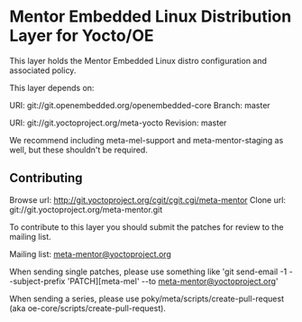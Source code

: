 Mentor Embedded Linux Distribution Layer for Yocto/OE
=====================================================

This layer holds the Mentor Embedded Linux distro configuration and
associated policy.

This layer depends on:

URI: git://git.openembedded.org/openembedded-core
Branch: master

URI: git://git.yoctoproject.org/meta-yocto
Revision: master

We recommend including meta-mel-support and meta-mentor-staging as well, but
these shouldn't be required.


Contributing
------------

Browse url: http://git.yoctoproject.org/cgit/cgit.cgi/meta-mentor
Clone url: git://git.yoctoproject.org/meta-mentor.git

To contribute to this layer you should submit the patches for review to the
mailing list.

Mailing list: meta-mentor@yoctoproject.org

When sending single patches, please use something like
'git send-email -1 --subject-prefix 'PATCH][meta-mel' --to meta-mentor@yoctoproject.org'

When sending a series, please use poky/meta/scripts/create-pull-request (aka
oe-core/scripts/create-pull-request).
